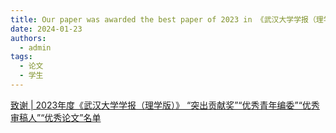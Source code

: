 ```yaml
---
title: Our paper was awarded the best paper of 2023 in 《武汉大学学报（理学版）》. Congratulations to Bofan Yang.
date: 2024-01-23
authors:
  - admin
tags:
  - 论文
  - 学生
---
```


[致谢 | 2023年度《武汉大学学报（理学版）》 “突出贡献奖”“优秀青年编委”“优秀审稿人”“优秀论文”名单](http://xblx.whu.edu.cn/zh/news/142850/)